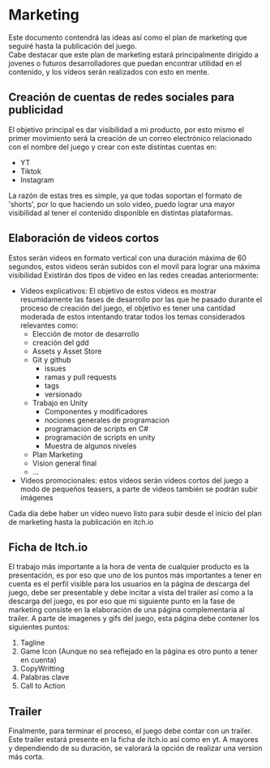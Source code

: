 # Marketing
Este documento contendrá las ideas así como el plan de marketing que seguiré hasta la publicación del juego.  
Cabe destacar que este plan de marketing estará principalmente dirigido a jovenes o futuros desarrolladores que puedan encontrar utilidad en el contenido, y los vídeos serán realizados con esto en mente. 

## Creación de cuentas de redes sociales para publicidad
El objetivo principal es dar visibilidad a mi producto, por esto mismo el primer movimiento será la creación de un correo electrónico relacionado con el nombre del juego y crear con este distintas cuentas en:
 - YT
 - Tiktok
 - Instagram 

La razón de estas tres es simple, ya que todas soportan el formato de 'shorts', por lo que haciendo un solo video, puedo lograr una mayor visibilidad al tener el contenido disponible en distintas plataformas.

## Elaboración de videos cortos

Estos serán videos en formato vertical con una duración máxima de 60 segundos, estos videos serán subidos con el movil para lograr una máxima visibilidad
Existirán dos tipos de video en las redes creadas anteriormente:
 - Videos explicativos: El objetivo de estos videos es mostrar resumidamente las fases de desarrollo por las que he pasado durante el proceso de creación del juego, el objetivo es tener una cantidad moderada de estos intentando tratar todos los temas considerados relevantes como:
    - Elección de motor de desarrollo
   - creación del gdd
    - Assets y Asset Store
   - Git y github
        - issues
        - ramas y pull requests
        - tags
        - versionado
    - Trabajo en Unity
        - Componentes y modificadores
        - nociones generales de programacion
        - programacion de scripts en C#
        - programación de scripts en unity
        - Muestra de algunos niveles
   - Plan Marketing
    - Vision general final
   - ...
- Videos promocionales: estos videos serán videos cortos del juego a modo de pequeños teasers, a parte de videos también se podrán subir imágenes 

Cada día debe haber un vídeo nuevo listo para subir desde el inicio del plan de marketing hasta la publicación en itch.io

## Ficha de Itch.io

El trabajo más importante a la hora de venta de cualquier producto es la presentación, es por eso que uno de los puntos más importantes a tener en cuenta es el perfil visible para los usuarios en la página de descarga del juego, debe ser presentable y debe incitar a vista del trailer así como a la descarga del juego, es por eso que mi siguiente punto en la fase de marketing consiste en la elaboración de una página complementaria al trailer.
A parte de imagenes y gifs del juego, esta página debe contener los siguientes puntos:

1. Tagline
2. Game Icon (Aunque no sea reflejado en la página es otro punto a tener en cuenta)
3. CopyWritting
4. Palabras clave
5. Call to Action

## Trailer

Finalmente, para terminar el proceso, el juego debe contar con un trailer.
Este trailer estará presente en la ficha de itch.io así como en yt. A mayores y dependiendo de su duración, se valorará la opción de realizar una version más corta.
